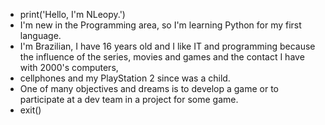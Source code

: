 - print('Hello, I'm NLeopy.')
- I'm new in the Programming area, so I'm learning Python for my first language.
- I'm Brazilian, I have 16 years old and I like IT and programming because the influence of the series, movies and games and the contact I have with 2000's computers,
- cellphones and my PlayStation 2 since was a child.
- One of many objectives and dreams is to develop a game or to participate at a dev team in a project for some game.
- exit()
<!---
NLeopy/NLeopy is a ✨ special ✨ repository because its `README.md` (this file) appears on your GitHub profile.
You can click the Preview link to take a look at your changes.
--->

